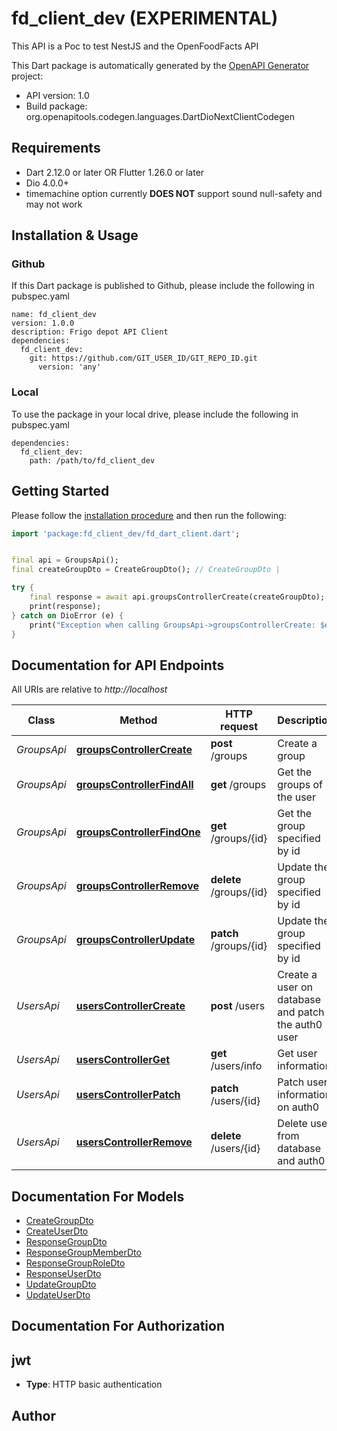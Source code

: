 # fd_client_dev (EXPERIMENTAL)
This API is a Poc to test NestJS and the OpenFoodFacts API

This Dart package is automatically generated by the [OpenAPI Generator](https://openapi-generator.tech) project:

- API version: 1.0
- Build package: org.openapitools.codegen.languages.DartDioNextClientCodegen

## Requirements

* Dart 2.12.0 or later OR Flutter 1.26.0 or later
* Dio 4.0.0+
* timemachine option currently **DOES NOT** support sound null-safety and may not work

## Installation & Usage

### Github
If this Dart package is published to Github, please include the following in pubspec.yaml
```
name: fd_client_dev
version: 1.0.0
description: Frigo depot API Client
dependencies:
  fd_client_dev:
    git: https://github.com/GIT_USER_ID/GIT_REPO_ID.git
      version: 'any'
```

### Local
To use the package in your local drive, please include the following in pubspec.yaml
```
dependencies:
  fd_client_dev:
    path: /path/to/fd_client_dev
```

## Getting Started

Please follow the [installation procedure](#installation--usage) and then run the following:

```dart
import 'package:fd_client_dev/fd_dart_client.dart';


final api = GroupsApi();
final createGroupDto = CreateGroupDto(); // CreateGroupDto | 

try {
    final response = await api.groupsControllerCreate(createGroupDto);
    print(response);
} catch on DioError (e) {
    print("Exception when calling GroupsApi->groupsControllerCreate: $e\n");
}

```

## Documentation for API Endpoints

All URIs are relative to *http://localhost*

Class | Method | HTTP request | Description
------------ | ------------- | ------------- | -------------
*GroupsApi* | [**groupsControllerCreate**](doc/GroupsApi.md#groupscontrollercreate) | **post** /groups | Create a group
*GroupsApi* | [**groupsControllerFindAll**](doc/GroupsApi.md#groupscontrollerfindall) | **get** /groups | Get the groups of the user
*GroupsApi* | [**groupsControllerFindOne**](doc/GroupsApi.md#groupscontrollerfindone) | **get** /groups/{id} | Get the group specified by id
*GroupsApi* | [**groupsControllerRemove**](doc/GroupsApi.md#groupscontrollerremove) | **delete** /groups/{id} | Update the group specified by id
*GroupsApi* | [**groupsControllerUpdate**](doc/GroupsApi.md#groupscontrollerupdate) | **patch** /groups/{id} | Update the group specified by id
*UsersApi* | [**usersControllerCreate**](doc/UsersApi.md#userscontrollercreate) | **post** /users | Create a user on database and patch the auth0 user
*UsersApi* | [**usersControllerGet**](doc/UsersApi.md#userscontrollerget) | **get** /users/info | Get user information
*UsersApi* | [**usersControllerPatch**](doc/UsersApi.md#userscontrollerpatch) | **patch** /users/{id} | Patch user information on auth0
*UsersApi* | [**usersControllerRemove**](doc/UsersApi.md#userscontrollerremove) | **delete** /users/{id} | Delete user from database and auth0


## Documentation For Models

 - [CreateGroupDto](doc/CreateGroupDto.md)
 - [CreateUserDto](doc/CreateUserDto.md)
 - [ResponseGroupDto](doc/ResponseGroupDto.md)
 - [ResponseGroupMemberDto](doc/ResponseGroupMemberDto.md)
 - [ResponseGroupRoleDto](doc/ResponseGroupRoleDto.md)
 - [ResponseUserDto](doc/ResponseUserDto.md)
 - [UpdateGroupDto](doc/UpdateGroupDto.md)
 - [UpdateUserDto](doc/UpdateUserDto.md)


## Documentation For Authorization


## jwt

- **Type**: HTTP basic authentication


## Author




